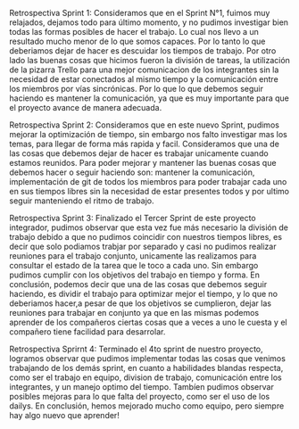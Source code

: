 Retrospectiva Sprint 1:
Consideramos que en el Sprint N°1, fuimos muy relajados, dejamos todo para último momento, y no pudimos investigar bien todas las formas posibles de hacer el trabajo.
Lo cual nos llevo a un resultado mucho menor de lo que somos capaces. Por lo tanto lo que deberiamos dejar de hacer es descuidar los tiempos de trabajo.
Por otro lado las buenas cosas que hicimos fueron la división de tareas, la utilización de la pizarra Trello para una mejor comunicacion de los integrantes sin la 
necesidad de estar conectados al mismo tiempo y la comunicación entre los miembros por vías sincrónicas. Por lo que lo que debemos seguir haciendo es mantener
la comunicación, ya que es muy importante para que el proyecto avance de manera adecuada.

Retrospectiva Sprint 2:
Consideramos que en este nuevo Sprint, pudimos mejorar la optimización de tiempo, sin embargo nos falto investigar mas los temas, para llegar de forma más rapida y facil. Consideramos que una de las cosas que debemos dejar de hacer es trabajar unicamente cuando estamos reunidos.
Para poder mejorar y mantener las buenas cosas que debemos hacer o seguir haciendo son: mantener la comunicación, implementación de git de todos los miembros para poder trabajar cada uno en sus tiempos libres sin la necesidad de estar presentes todos y por ultimo seguir manteniendo el ritmo de trabajo.

Retrospectiva Sprint 3:
Finalizado el Tercer Sprint de este proyecto integrador, pudimos observar que esta vez fue más necesario la división de trabajo debido a que no pudimos coincidir con nuestros tiempos libres, es decir que solo podiamos trabjar por separado y casi no pudimos realizar reuniones para el trabajo conjunto, unicamente las realizamos para consultar el estado de la tarea que le toco a cada uno. Sin embargo pudimos cumplir con los objetivos del trabajo en tiempo y forma. En conclusión, podemos decir que una de las cosas que debemos seguir haciendo, es dividir el trabajo para optimizar mejor el tiempo, y lo que no deberiamos hacer,a pesar de que los objetivos se cumplieron, dejar las reuniones para trabajar en conjunto ya que en las mismas podemos aprender de los compañeros ciertas cosas que a veces a uno le cuesta y el compañero tiene facilidad para desarrolar.

Retrospectiva Sprirnt 4: 
Terminado el 4to sprint de nuestro proyecto, logramos observar que pudimos implementar todas las cosas que venimos trabajando de los demás sprint, en cuanto a habilidades blandas respecta, como ser el trabajo en equipo, division de trabajo, comunicación entre los integrantes, y un manejo optimo del tiempo.
Tambíen pudimos observar posibles mejoras para lo que falta del proyecto, como ser el uso de los dailys.
En conclusión, hemos mejorado mucho como equipo, pero siempre hay algo nuevo que aprender!
